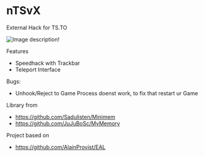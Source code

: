 # nTSvX
External Hack for TS.TO

![Image description](http://i.epvpimg.com/WqV9gab.png)!

Features
- Speedhack with Trackbar
- Teleport Interface



Bugs:
- Unhook/Reject to Game Process doenst work, to fix that restart ur Game


Library from
- https://github.com/Sadulisten/Minimem
- https://github.com/JuJuBoSc/MyMemory


Project based on
- https://github.com/AlainProvist/EAL
